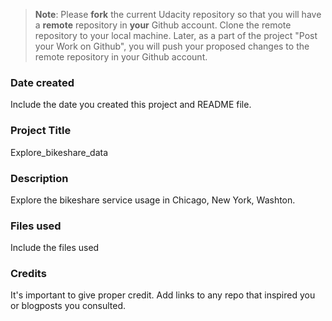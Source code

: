 >**Note**: Please **fork** the current Udacity repository so that you will have a **remote** repository in **your** Github account. Clone the remote repository to your local machine. Later, as a part of the project "Post your Work on Github", you will push your proposed changes to the remote repository in your Github account.

### Date created
Include the date you created this project and README file.

### Project Title
Explore_bikeshare_data

### Description
Explore the bikeshare service usage in Chicago, New York, Washton.

### Files used
Include the files used

### Credits
It's important to give proper credit. Add links to any repo that inspired you or blogposts you consulted.

